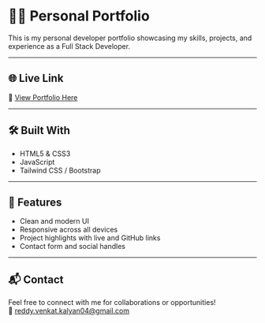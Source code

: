 # 🧑‍💻 Personal Portfolio

This is my personal developer portfolio showcasing my skills, projects, and experience as a Full Stack Developer.

---

## 🌐 Live Link  
🔗 [View Portfolio Here](https://reddyvenkatkalyan.netlify.app/)

---

## 🛠️ Built With

- HTML5 & CSS3  
- JavaScript  
- Tailwind CSS / Bootstrap  

---

## 📌 Features

- Clean and modern UI  
- Responsive across all devices  
- Project highlights with live and GitHub links  
- Contact form and social handles  

---

## 📬 Contact  
Feel free to connect with me for collaborations or opportunities!  
📧 [reddy.venkat.kalyan04@gmail.com](mailto:reddy.venkat.kalyan04@gmail.com)

